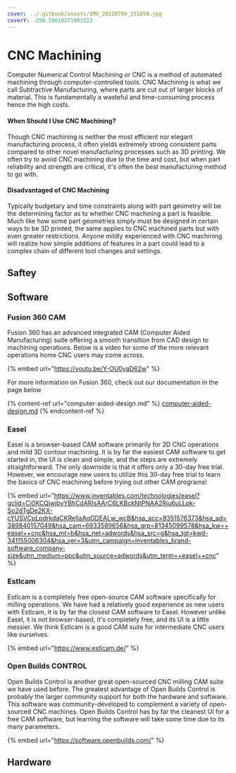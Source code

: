 ```yaml
---
cover: ../.gitbook/assets/IMG_20220709_155858.jpg
coverY: -250.58610271903322
---
```


# CNC Machining

Computer Numerical Control Machining or CNC is a method of automated machining through computer-controlled tools. CNC Machining is what we call Subtractive Manufacturing, where parts are cut out of larger blocks of material. This is fundamentally a wasteful and time-consuming process hence the high costs.

#### When Should I Use CNC Machining?

Though CNC machining is neither the most efficient nor elegant manufacturing process, it often yields extremely strong consistent parts compared to other novel manufacturing processes such as 3D printing. We often try to avoid CNC machining due to the time and cost, but when part reliability and strength are critical, it's often the best manufacturing method to go with.&#x20;

#### Disadvantaged of CNC Machining

Typically budgetary and time constraints along with part geometry will be the determining factor as to whether CNC machining a part is feasible. Much like how some part geometries simply must be designed in certain ways to be 3D printed, the same applies to CNC machined parts but with even greater restrictions. Anyone mildly experienced with CNC machining will realize how simple additions of features in a part could lead to a complex chain of different tool changes and settings.&#x20;

## Saftey



## Software

### Fusion 360 CAM

Fusion 360 has an advanced integrated CAM (Computer Aided Manufacturing) suite offering a smooth transition from CAD design to machining operations. Below is a video for some of the more relevant operations home CNC users may come across.

{% embed url="https://youtu.be/Y-OU0yaD62w" %}

For more information on Fusion 360, check out our documentation in the page below

{% content-ref url="computer-aided-design.md" %}
[computer-aided-design.md](computer-aided-design.md)
{% endcontent-ref %}

### Easel

Easel is a browser-based CAM software primarily for 2D CNC operations and mild 3D contour machining. It is by far the easiest CAM software to get started in, the UI is clean and simple, and the steps are extremely straightforward. The only downside is that it offers only a 30-day free trial. However, we encourage new users to utilize this 30-day free trial to learn the basics of CNC machining before trying out other CAM programs!

{% embed url="https://www.inventables.com/technologies/easel?gclid=Cj0KCQjwjbyYBhCdARIsAArC6LKBckNtPNAA2Rju6uLLpk-So2dTgDe2KX-cYUSVCpLpdrkdaCKRelIaAqGDEALw_wcB&hsa_acc=9351576373&hsa_ad=389840157049&hsa_cam=6933589656&hsa_grp=81345099578&hsa_kw=+easel++cnc&hsa_mt=b&hsa_net=adwords&hsa_src=g&hsa_tgt=kwd-341155006304&hsa_ver=3&utm_campaign=inventables_brand-software_company-size&utm_medium=ppc&utm_source=adwords&utm_term=+easel++cnc" %}

### Estlcam

Estlcam is a completely free open-source CAM software specifically for milling operations. We have had a relatively good experience as new users with Estlcam, it is by far the closest CAM software to Easel. However unlike Easel, it is not browser-based, it's completely free, and its UI is a little messier. We think Estlcam is a good CAM suite for intermediate CNC users like ourselves.&#x20;

{% embed url="https://www.estlcam.de/" %}

### Open Builds CONTROL

Open Builds Control is another great open-sourced CNC milling CAM suite we have used before. The greatest advantage of Open Builds Control is probably the larger community support for both the hardware and software. This software was community-developed to complement a variety of open-sourced CNC machines. Open Builds Control has by far the cleanest UI for a free CAM software, but learning the software will take some time due to its many parameters.

{% embed url="https://software.openbuilds.com/" %}

## Hardware
